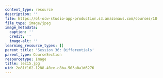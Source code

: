 ```yaml
---
content_type: resource
description: ''
file: https://ol-ocw-studio-app-production.s3.amazonaws.com/courses/18-01sc-single-variable-calculus-fall-2010/2e81f162128840eec8ba503a0a1d6276_lec15.jpg
file_type: image/jpeg
image_metadata:
  caption: ''
  credit: ''
  image-alt: ''
learning_resource_types: []
parent_title: 'Session 36: Differentials'
parent_type: CourseSection
resourcetype: Image
title: lec15.jpg
uid: 2e81f162-1288-40ee-c8ba-503a0a1d6276
---
```

